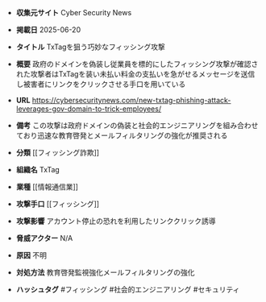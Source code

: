 - **収集元サイト**
Cyber Security News

- **掲載日**
2025-06-20

- **タイトル**
TxTagを狙う巧妙なフィッシング攻撃

- **概要**
政府のドメインを偽装し従業員を標的にしたフィッシング攻撃が確認された攻撃者はTxTagを装い未払い料金の支払いを急がせるメッセージを送信し被害者にリンクをクリックさせる手口を用いている

- **URL**
https://cybersecuritynews.com/new-txtag-phishing-attack-leverages-gov-domain-to-trick-employees/

- **備考**
この攻撃は政府ドメインの偽装と社会的エンジニアリングを組み合わせており迅速な教育啓発とメールフィルタリングの強化が推奨される

- **分類**
[[フィッシング詐欺]]

- **組織名**
TxTag

- **業種**
[[情報通信業]]

- **攻撃手口**
[[フィッシング]]

- **攻撃影響**
アカウント停止の恐れを利用したリンククリック誘導

- **脅威アクター**
N/A

- **原因**
不明

- **対処方法**
教育啓発監視強化メールフィルタリングの強化

- **ハッシュタグ**
#フィッシング #社会的エンジニアリング #セキュリティ
